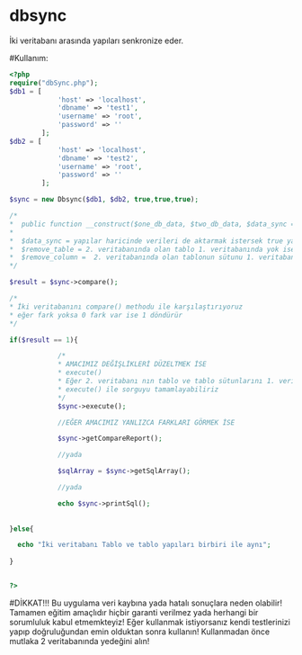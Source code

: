 # dbsync
İki veritabanı arasında yapıları senkronize eder.

#Kullanım:

```php
<?php 
require("dbSync.php");
$db1 = [
            'host' => 'localhost',
            'dbname' => 'test1',
            'username' => 'root',
            'password' => ''
        ];
$db2 = [
            'host' => 'localhost',
            'dbname' => 'test2',
            'username' => 'root',
            'password' => ''
        ];

$sync = new Dbsync($db1, $db2, true,true,true);

/*
*  public function __construct($one_db_data, $two_db_data, $data_sync = false, $remove_table = false, $remove_column = false)
* 
*  $data_sync = yapılar haricinde verileri de aktarmak istersek true yapacağız
*  $remove_table = 2. veritabanında olan tablo 1. veritabanında yok ise kaldır (DROP TABLE xxx)
*  $remove_column =  2. veritabanında olan tablonun sütunu 1. veritabanında yok ise kaldır (ALTER TABLE {tablo} DROP COLUMN {sütun} )
*/

$result = $sync->compare();

/*
* İki veritabanını compare() methodu ile karşılaştırıyoruz
* eğer fark yoksa 0 fark var ise 1 döndürür
*/

if($result == 1){

            /*
            * AMACIMIZ DEĞİŞLİKLERİ DÜZELTMEK İSE
            * execute()
            * Eğer 2. veritabanı nın tablo ve tablo sütunlarını 1. veritabanı ile eşitlemek istersek
            * execute() ile sorguyu tamamlayabiliriz
            */
            $sync->execute();

            //EĞER AMACIMIZ YANLIZCA FARKLARI GÖRMEK İSE

            $sync->getCompareReport();

            //yada

            $sqlArray = $sync->getSqlArray();

            //yada

            echo $sync->printSql();
   
  
}else{

  echo "İki veritabanı Tablo ve tablo yapıları birbiri ile aynı";
  
}


?>

```
#DİKKAT!!!
Bu uygulama veri kaybına yada hatalı sonuçlara neden olabilir!
Tamamen eğitim amaçlıdır hiçbir garanti verilmez yada herhangi bir sorumluluk kabul etmemkteyiz!
Eğer kullanmak istiyorsanız kendi testlerinizi yapıp doğruluğundan emin olduktan sonra kullanın!
Kullanmadan önce mutlaka 2 veritabanında yedeğini alın!
